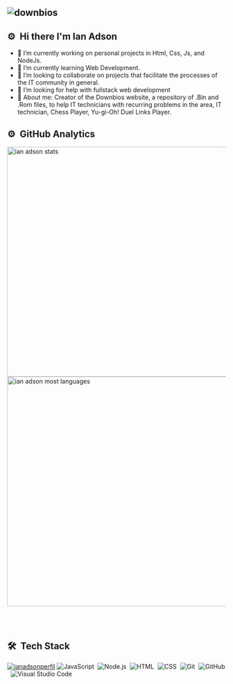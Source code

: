 ## <img align="center" src="https://lh3.googleusercontent.com/65LYK8Fag2o7jdwd-YnMV7eTP2gV19rTNWX6RFPapyUvqMSyXY6maDd4nbUAPwtWMcU8OQtElz1spO40ErRkRLPzmqOB3oucK4dum4bmMBXRWZ5377gX3IQe-GNLWk2T5mc4eyNLa9mj769l3LvjqeZ9Nawv9hMAvJiQBWazq8gs_MEUCHCoHekg-TKt_OOna0jgLt2KGyoEzY3dDVYAWm9aTxUO7VHekr-S1LJWefKIBPcipmOYszTNXHis0isA3EFycLYVARpfFZagkufW4jnzEdn4nEt_XZRBx_fitVv5qpaFqDRUMbNSQXNVcMHkUT0gZoouoJuPhSR9NY7VGFZjhxYumFkEvycjELQ-jIjaionpmYabnsRFo45yaKsjQFWG-5Tj2uRqiqz5mTmxz1XhE2elEbQ2yc5DfnCbo2XQXR0mCPpz3Sz1C1ONK45KPr8jh5iR4h_KXH2TcYEZyKoZdInCp5GXueQIEV14dPbC0pxirp8rJWhTuEWRxU7i-1zN_OwGyElcnKfk5Pst-1ku1vDAov83ojAGuaPJtbF-yecv-lJz3eDAE6SoI47aNaC6CnVPgTVyjyW4BjOJT5gIx8qvb9Y7_yB6lHTpWRBOyH5w4YoNiVGIZJtKGJhUR3e6VjgVN77Gm3HonrRs9n78K54r8sZHfQAhX1W1j2Ffn9wV6YCXMoIJxznePQASf7n8a1coV7Vs5pqYb0Pp7aLXRQ=w366-h78-no?authuser=0" alt="downbios"/>


## ⚙️ &nbsp;Hi there I'm Ian Adson

- 🔭 I’m currently working on personal projects in Html, Css, Js, and NodeJs.
- 🌱 I’m currently learning Web Development.
- 👯 I’m looking to collaborate on projects that facilitate the processes of the IT community in general.
- 🤔 I’m looking for help with fullstack web development
- 💬 About me: Creator of the Downbios website, a repository of .Bin and .Rom files, to help IT technicians with recurring problems in the area, IT technician, Chess Player, Yu-gi-Oh! Duel Links Player.


## ⚙️ &nbsp;GitHub Analytics

<p align="left">
<img width="530em" src="https://github-readme-stats.vercel.app/api?username=ianadson&show_icons=true&theme=vision-friendly-dark" alt="ian adson stats"/>
<img width="530em" src="https://github-readme-stats.vercel.app/api/top-langs/?username=ianadson&layout=compact&theme=vision-friendly-dark" alt="ian adson most languages"/>
</p>

<br><br>

## 🛠 &nbsp;Tech Stack

[![ianadsonperfil](https://img.shields.io/badge/-RocketSeat-blueviolet)](https://app.rocketseat.com.br/me/ian-adson-05403)
![JavaScript](https://img.shields.io/badge/-JavaScript-05122A?style=flat&logo=javascript)&nbsp;
![Node.js](https://img.shields.io/badge/-Node.js-05122A?style=flat&logo=node.js)&nbsp;
![HTML](https://img.shields.io/badge/-HTML-05122A?style=flat&logo=HTML5)&nbsp;
![CSS](https://img.shields.io/badge/-CSS-05122A?style=flat&logo=CSS3&logoColor=1572B6)&nbsp;
![Git](https://img.shields.io/badge/-Git-05122A?style=flat&logo=git)&nbsp;
![GitHub](https://img.shields.io/badge/-GitHub-05122A?style=flat&logo=github)&nbsp;
![Visual Studio Code](https://img.shields.io/badge/-Visual%20Studio%20Code-05122A?style=flat&logo=visual-studio-code&logoColor=007ACC)&nbsp;
